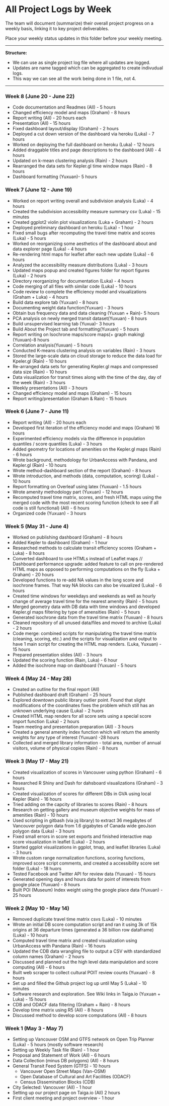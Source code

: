 # All Project Logs by Week

The team will document (summarize) their overall project progress on a weekly basis, linking it to key project deliverables. 

Place your weekly status updates in this folder before your weekly meeting.

***

**Structure:** 

- We can use as single project log file where all updates are logged. 
- Updates are name tagged which can be aggregated to create indivudual logs.
- This way we can see all the work being done in 1 file, not 4.

***
### Week 8 (June 20 - June 22)
- Code documentation and Readmes (All) - 5 hours
- Changed efficiency model and maps (Graham) - 8 hours
- Report writing (All) - 20 hours each
- Presentation (All) - 15 hours
- Fixed dashboard layout/display (Graham) - 2 hours
- Deployed a cut down version of the dashboard via heroku (Luka) - 7 hours
- Worked on deploying the full dashboard on heroku (Luka) - 12 hours
- Added draggable titles and page descriptions to the dashboard (All) - 4 hours
- Updated on k-mean clustering analysis (Rain) - 2 hours
- Rearranged the data sets for Kepler.gl time window maps (Rain) - 8 hours
- Dashboard formatting (Yuxuan)- 5 hours

### Week 7 (June 12 - June 19)
- Worked on report writing overall and subdivision analysis (Luka) - 4 hours
- Created the subdivision accessibility measure summary csv (Luka) - 15 minutes
- Created ggplot2 violin plot visualizations (Luka + Graham) - 2 hours
- Deployed preliminary dashboard on heroku (Luka) - 1 hour
- Fixed small bugs after recomputing the travel time matrix and scores (Luka) - 5 hours
- Worked on reorganizing some aesthetics of the dashboard about and data explorer page (Luka) - 4 hours
- Re-rendering html maps for leaflet after each new update (Luka) - 6 hours
- Analyzed the accessibility measure distributions (Luka) - 3 hours
- Updated maps popup and created figures folder for report figures (Luka) - 2 hours
- Directory reorganizing for documentation (Luka) - 4 hours
- Code merging of all files with similar code (Luka) - 10 hours
- Code review to complete the efficiency model and visualizations (Graham + Luka) - 4 hours
- Build data explore tab (Yuxuan) - 8 hours
- Documenting weight data function(Yuxuan) - 3 hours 
- Obtain bus frequency data and data cleaning (Yuxuan + Rain)- 5 hours
- PCA analysis on newly merged transit dataset(Yuxuan) - 8 hours
- Build unsupervised learning tab (Yuxua)- 3 hours
- Build About the Project tab and formatting(Yuxuan) - 5 hours
- Report writing on Isochrone maps/score maps(+ graph making) (Yuxuan)-8 hours
- Correlation analysis(Yuxuan) - 5 hours
- Conducted K-means clustering analysis on variables (Rain) - 3 hours
- Stored the large-scale data on cloud storage to reduce the data load for Kpeler.gl (Rain) - 10 hours
- Re-arranged data sets for generating Kepler.gl maps and compressed data size (Rain) - 10 hours
- Data visualization for transit times along with the time of the day, day of the week (Rain) - 3 hours
- Weekly presentations (All) - 3 hours
- Changed efficiency model and maps (Graham) - 15 hours
- Report writing/presentation (Graham & Rain) - 15 hours


### Week 6 (June 7 - June 11)
- Report writing (All) - 20 hours each
- Developed first iteration of the efficiency model and maps (Graham) 16 hours
- Experimented efficiency models via the difference in population quantiles / score quantiles (Luka) - 3 hours
- Added geometry for locations of amenities on the Kepler.gl maps (Rain) - 6 hours
- Wrote background, methodology for UrbanAccess with Pandana, and Kepler.gl (Rain) - 10 hours
- Wrote method-dashboard section of the report (Graham) - 8 hours
- Wrote introduction, and methods (data, computation, scoring) (Luka) - 10 hours
- Report formatting on Overleaf using latex (Yuxuan) - 1.5 hours
- Wrote amenity methodology part (Yuxuan) - 12 hours
- Recomputed travel time matrix, scores, and fresh HTML maps using the merged code with the most recent scoring function (check to see if all code is still functional) (All) - 6 hours
- Organized code (Yuxuan) - 3 hours

### Week 5 (May 31 - June 4)
- Worked on publishing dashboard (Graham) - 8 hours
- Added Kepler to dashboard (Graham) - 1 hour
- Researched methods to calculate transit efficiency scores (Graham + Luka) - 8 hours
-  Converted dashboard to use HTMLs instead of Leaflet maps  // Dashboard performance upgrade: added feature to call on pre-rendered HTML maps as opposed to performing computations on the fly (Luka + Graham) - 20 hours
- Developed functions to re-add NA values in the long score and isochrone frames. That way NA blocks can also be visualized (Luka) - 6 hours
- Created time windows for weekdays and weekends as well as hourly change of average travel time for the nearest amenity (Rain) - 5 hours
- Merged geometry data with DB data with time windows and developed Kepler.gl maps filtering by type of amensities (Rain) - 5 hours
- Generated isochrone data from the travel time matrix (Yuxuan) - 8 hours
- Cleaned repository of all unused data/files and moved to archive (Luka) - 2 hours
- Code merge: combined scripts for manipulating the travel time matrix (cleaning, scoring, etc.) and the scripts for visualization and output to have 1 main script for creating the HTML map renders. (Luka, Yuxuan) - 15 hours
- Prepared presentation slides (All) - 3 hours
- Updated the scoring function (Rain, Luka) - 6 hour
- Added the isochrone map on dashboard (Yuxuan) - 5 hours

### Week 4 (May 24 - May 28)
- Created an outline for the final report (All)
- Published dashboard draft (Graham) - 25 hours
- Explored downtown public library outlier point. Found that slight modifications of the coordinates fixes the problem which still has an unknown underlying cause (Luka) - 2 huors
- Created HTML map renders for all score sets using a special score import function (Luka) - 2 hours
- Team meeting and presentation preparation (All) - 3 hours
- Created a general amenity index function which will return the amenity weights for any type of interest (Yuxuan) -28 hours
- Collected and merged library information - total area, number of annual visitors, volume of physical copies (Rain) - 8 hours

### Week 3 (May 17 - May 21)
- Created visualization of scores in Vancouver using python (Graham) - 6 hours
- Researched R Shiny and Dash for dahsboard visualizations (Graham) - 3 hours
- Created visualization of scores for different DBs in GVA using local Kepler (Rain) - 16 hours
- Tried adding on the capcity of libraries to scores (Rain) - 8 hours
- Research on getting gallery and museum objective weights for mass of amenities (Rain) - 10 hours
- Used scripting in gitbash (via jq library) to extract 36 megabytes of Vancouver polygon data from 1.6 gigabytes of Canada wide geoJson polygon data (Luka) - 3 hours
- Fixed small errors in score set exports and finished interactive map score visualization in leaflet (Luka) - 2 hours
- Started ggplot visualizations in ggplot, tmap, and leaflet libraries (Luka) - 3 hours
- Wrote custom range normalization functions, scoring functions, improved score script comments, and created a accessibility score set folder (Luka) - 18 huors
- Tested Facebook and Twitter API for review data (Yuxuan) - 15 hours
- Generated opening days and hours data for point of interests from google place (Yuxuan) - 8 hours
- Built POI (Museum) Index weight using the google place data (Yuxuan) - 25 hours

### Week 2 (May 10 - May 14)
- Removed duplicate travel time matrix csvs (Luka) - 10 minutes
- Wrote an initial DB score computation script and ran it using 3k of 15k origins at 36 departure times (generated a 36 billion row dataframe) (Luka) - 10 hours
- Computed travel time matrix and created visualization using UrbanAccess with Pandana (Rain) - 16 hours
- Updated the CDB data wrangling file to output a CSV with standardized column names (Graham) - 2 hours
- Discussed and planned out the high level data manipulation and score computing (All) - 6 hours
- Built web scraper to collect cultural POIT review counts (Yuxuan) - 8 hours
- Set up and filled the Github project log up until May 5 (Luka) - 10 minutes
- Software research and exploration. See Wiki links in Taiga.io (Yuxuan + Luka) - 15 hours
- CDB and ODACF data filtering (Graham + Rain) - 8 hours
- Develop time matrix using R5 (All) - 8 hours
- Discussed method to develop score computations (All) - 8 hours


### Week 1 (May 3 - May 7)
- Setting up Vancouver OSM and GTFS network on Open Trip Planner (Luka) - 5 hours (mostly software research)
- Setting up Weekly Task file (Rain) - 1 hour
- Proposal and Statement of Work (All) - 6 hours
- Data Collection (minus DB polygons) (All) - 8 hours
- General Transit Feed System (GTFS) - 10 hours
  - Vancouver Open Street Maps (Van-OSM)
  - Open Database of Cultural and Art Facilities (ODACF)
  - Census Dissemination Blocks (CDB) 
- City Selected: Vancouver (All) - 1 hour
- Setting up our project page on Taiga.io (All) 2 hours
- First client meeting and project overview - 1 hour
